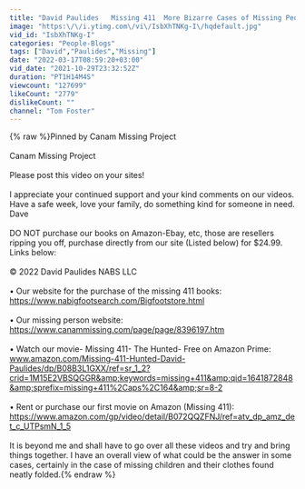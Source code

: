 ```yaml
---
title: "David Paulides   Missing 411  More Bizarre Cases of Missing People"
image: "https:\/\/i.ytimg.com\/vi\/IsbXhTNKg-I\/hqdefault.jpg"
vid_id: "IsbXhTNKg-I"
categories: "People-Blogs"
tags: ["David","Paulides","Missing"]
date: "2022-03-17T08:59:20+03:00"
vid_date: "2021-10-29T23:32:52Z"
duration: "PT1H14M4S"
viewcount: "127699"
likeCount: "2779"
dislikeCount: ""
channel: "Tom Foster"
---
```

{% raw %}Pinned by Canam Missing Project<br /><br />Canam Missing Project<br /><br />Please post this video on your sites! <br /><br />I appreciate your continued support and your kind comments on our videos. Have a safe week, love your family, do something kind for someone in need.<br />Dave<br /><br />DO NOT purchase our books on Amazon-Ebay, etc, those are resellers ripping you off, purchase directly from our site (Listed below) for $24.99.<br />Links below:<br /><br />© 2022 David Paulides NABS LLC<br /><br />• Our website for the purchase of the missing 411 books:<br /><a rel="nofollow" target="blank" href="https://www.nabigfootsearch.com/Bigfootstore.html">https://www.nabigfootsearch.com/Bigfootstore.html</a><br /><br />• Our missing person website:<br /><a rel="nofollow" target="blank" href="https://www.canammissing.com/page/page/8396197.htm">https://www.canammissing.com/page/page/8396197.htm</a><br /><br />• Watch our movie- Missing 411- The Hunted- Free on Amazon Prime:<br />www.amazon.com/Missing-411-Hunted-David-Paulides/dp/B08B3L1GXX/ref=sr_1_2?crid=1M15E2VBSQGGR&amp;keywords=missing+411&amp;qid=1641872848&amp;sprefix=missing+411%2Caps%2C164&amp;sr=8-2<br /><br />• Rent or purchase our first movie on Amazon (Missing 411):<br /><a rel="nofollow" target="blank" href="https://www.amazon.com/gp/video/detail/B072QQZFNJ/ref=atv_dp_amz_det_c_UTPsmN_1_5">https://www.amazon.com/gp/video/detail/B072QQZFNJ/ref=atv_dp_amz_det_c_UTPsmN_1_5</a><br /><br />It is beyond me and shall have to go over all these videos and try and bring things together. I have an overall view of what could be the answer in some cases, certainly in the case of missing children and their clothes found neatly folded.{% endraw %}
